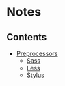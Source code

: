# Notes

## Contents
- [Preprocessors](preprocessors/README.md)
    - [Sass](preprocessors/sass.md)
    - [Less](preprocessors/less.md)
    - [Stylus](preprocessors/stylus.md)
